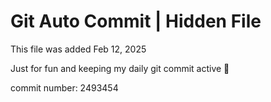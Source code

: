 # Git Auto Commit | Hidden File

This file was added Feb 12, 2025

Just for fun and keeping my daily git commit active 🤪

commit number: 2493454

